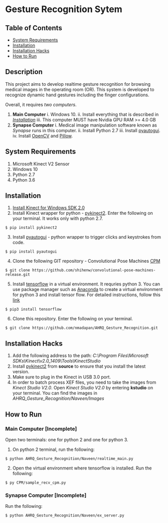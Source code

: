 # Gesture Recognition Sytem

## Table of Contents
   * [System Requirements](#system-requirements)
   * [Installation](#installation)
   * [Installation Hacks](#installation-hacks)
   * [How to Run](#how-to-run)

## Description
This project aims to develop realtime gesture recognition for browsing medical images in the operating room (OR). This system is developed to recognize dynamic hand gestures including the finger configurations.

Overall, it requires *two computers*.
1. **Main Computer**
	i. Windows 10.
	ii. Install everything that is described in [*Installation*](#installation)
	iii. This computer MUST have Nvidia GPU RAM >= 4.0 GB
2. **Synapse Computer**
	i. Medical image manipulation software known as *Synapse* runs in this computer.
	ii. Install Python 2.7
	iii. Install [pyautogui](https://pyautogui.readthedocs.io/en/latest/install.html).
	iv. Install [OpenCV](https://docs.opencv.org/3.3.1/d5/de5/tutorial_py_setup_in_windows.html) and [Pillow](https://pypi.org/project/Pillow/2.2.1/).

## System Requirements
1. Microsoft Kinect V2 Sensor
2. Windows 10
3. Python 2.7
4. Python 3.6

## Installation
1. [Install Kinect for Windows SDK 2.0](https://www.microsoft.com/en-us/download/details.aspx?id=44561)
2. Install Kinect wrapper for python - [pykinect2](https://github.com/Kinect/PyKinect2.git). Enter the following on your terminal. It works only with python 2.7.
```
$ pip install pykinect2
```
3. Install [pyautogui](https://pyautogui.readthedocs.io/en/latest/install.html) - python wrapper to trigger clicks and keystrokes from code.
```
$ pip install pyautogui
```
4. Clone the following GIT repository - Convolutional Pose Machines [CPM](https://github.com/shihenw/convolutional-pose-machines-release.git)
```
$ git clone https://github.com/shihenw/convolutional-pose-machines-release.git
```
5. Install [tensorflow](https://www.tensorflow.org/install/) in a virtual environment. It requries python 3. You can use package manager such as [Anaconda](https://conda.io/docs/user-guide/install/windows.html) to create a virtual environment for python 3 and install tensor flow. For detailed instructions, follow this [link](https://medium.com/intel-student-ambassadors/installing-tensorflow-on-windows-with-anaconda-af6fa6280a4b)
```
$ pip3 install tensorflow
```
6. Clone this repository. Enter the following on your terminal.
```
$ git clone https://github.com/nmadapan/AHRQ_Gesture_Recognition.git
```

## Installation Hacks
1. Add the following address to the path: *C:\Program Files\Microsoft SDKs\Kinect\v2.0_1409\Tools\KinectStudio*
2. Install [pykinect2](https://github.com/Kinect/PyKinect2.git) from **source** to ensure that you install the latest version.
3. Make sure to plug in the Kinect in USB 3.0 port.
4. In order to batch process XEF files, you need to take the images from *Kinect Studio V2.0*. Open *Kinect Studio V2.0* by entering **kstudio** on your terminal. You can find the images in *AHRQ_Gesture_Recognition/Naveen/Images*

## How to Run
### Main Computer [Incomplete]
Open two terminals: one for python 2 and one for python 3.
1. On python 2 terminal, run the following:
```
$ python AHRQ_Gesture_Recognition/Naveen/realtime_main.py
```
2. Open the virtual environment where tensorflow is installed. Run the following:
```
$ py CPM/sample_recv_cpm.py
```

### Synapse Computer [Incomplete]
Run the following:
```
$ python AHRQ_Gesture_Recognition/Naveen/ex_server.py
```
